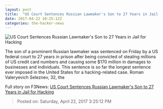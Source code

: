 ```yaml
---
layout: post
title:  "US Court Sentences Russian Lawmaker's Son to 27 Years in Jail for Hacking"
date: 2017-04-22 10:25:12Z
categories: the-hacker-news
---
```


![US Court Sentences Russian Lawmaker's Son to 27 Years in Jail for Hacking](https://1.bp.blogspot.com/-sTdXTJ6PHiE/WPsvVMDl_yI/AAAAAAAAsTU/tI2zlJPChGAxDteEwcYU3vEbAXGIvSA1ACLcB/s1600/russian-hacker.png)

The son of a prominent Russian lawmaker was sentenced on Friday by a US federal court to 27 years in prison after being convicted of stealing millions of US credit card numbers and causing some $170 million in damages to businesses and individuals. This sentence is so far the longest sentence ever imposed in the United States for a hacking-related case. Roman Valeryevich Seleznev, 32, the


Full story on F3News: [US Court Sentences Russian Lawmaker's Son to 27 Years in Jail for Hacking](http://www.f3nws.com/n/deH3F)

> Posted on: Saturday, April 22, 2017 3:25:12 PM
